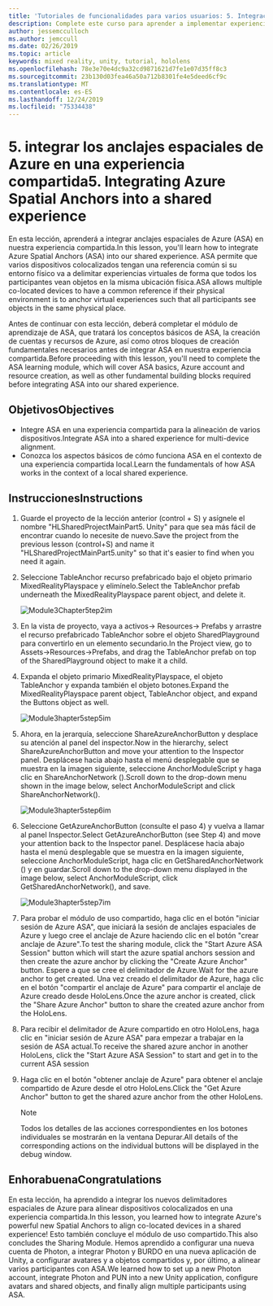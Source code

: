 ```yaml
---
title: 'Tutoriales de funcionalidades para varios usuarios: 5. Integración de los anclajes espaciales de Azure en una experiencia compartida'
description: Complete este curso para aprender a implementar experiencias compartidas multiusuario en una aplicación de HoloLens 2.
author: jessemcculloch
ms.author: jemccull
ms.date: 02/26/2019
ms.topic: article
keywords: mixed reality, unity, tutorial, hololens
ms.openlocfilehash: 78e3e70e4dc9a32cd9871621d7fe1e07d35ff8c3
ms.sourcegitcommit: 23b130d03fea46a50a712b8301fe4e5deed6cf9c
ms.translationtype: MT
ms.contentlocale: es-ES
ms.lasthandoff: 12/24/2019
ms.locfileid: "75334438"
---
```

# <a name="5-integrating-azure-spatial-anchors-into-a-shared-experience"></a><span data-ttu-id="9077e-105">5. integrar los anclajes espaciales de Azure en una experiencia compartida</span><span class="sxs-lookup"><span data-stu-id="9077e-105">5. Integrating Azure Spatial Anchors into a shared experience</span></span>

<span data-ttu-id="9077e-106">En esta lección, aprenderá a integrar anclajes espaciales de Azure (ASA) en nuestra experiencia compartida.</span><span class="sxs-lookup"><span data-stu-id="9077e-106">In this lesson, you'll learn how to integrate Azure Spatial Anchors (ASA) into our shared experience.</span></span> <span data-ttu-id="9077e-107">ASA permite que varios dispositivos colocalizados tengan una referencia común si su entorno físico va a delimitar experiencias virtuales de forma que todos los participantes vean objetos en la misma ubicación física.</span><span class="sxs-lookup"><span data-stu-id="9077e-107">ASA allows multiple co-located devices to have a common reference if their physical environment is to anchor virtual experiences such that all participants see objects in the same physical place.</span></span>

<span data-ttu-id="9077e-108">Antes de continuar con esta lección, deberá completar el módulo de aprendizaje de ASA, que tratará los conceptos básicos de ASA, la creación de cuentas y recursos de Azure, así como otros bloques de creación fundamentales necesarios antes de integrar ASA en nuestra experiencia compartida.</span><span class="sxs-lookup"><span data-stu-id="9077e-108">Before proceeding with this lesson, you'll need to complete the ASA learning module, which will cover ASA basics, Azure account and resource creation, as well as other fundamental building blocks required before integrating ASA into our shared experience.</span></span>

## <a name="objectives"></a><span data-ttu-id="9077e-109">Objetivos</span><span class="sxs-lookup"><span data-stu-id="9077e-109">Objectives</span></span>

* <span data-ttu-id="9077e-110">Integre ASA en una experiencia compartida para la alineación de varios dispositivos.</span><span class="sxs-lookup"><span data-stu-id="9077e-110">Integrate ASA into a shared experience for multi-device alignment.</span></span>
* <span data-ttu-id="9077e-111">Conozca los aspectos básicos de cómo funciona ASA en el contexto de una experiencia compartida local.</span><span class="sxs-lookup"><span data-stu-id="9077e-111">Learn the fundamentals of how ASA works in the context of a local shared experience.</span></span>

## <a name="instructions"></a><span data-ttu-id="9077e-112">Instrucciones</span><span class="sxs-lookup"><span data-stu-id="9077e-112">Instructions</span></span>

1. <span data-ttu-id="9077e-113">Guarde el proyecto de la lección anterior (control + S) y asígnele el nombre "HLSharedProjectMainPart5. Unity" para que sea más fácil de encontrar cuando lo necesite de nuevo.</span><span class="sxs-lookup"><span data-stu-id="9077e-113">Save the project from the previous lesson (control+S) and name it "HLSharedProjectMainPart5.unity" so that it's easier to find when you need it again.</span></span>

2. <span data-ttu-id="9077e-114">Seleccione TableAnchor recurso prefabricado bajo el objeto primario MixedRealityPlayspace y elimínelo.</span><span class="sxs-lookup"><span data-stu-id="9077e-114">Select the TableAnchor prefab underneath the MixedRealityPlayspace parent object, and delete it.</span></span>

    ![Module3Chapter5tep2im](images/module3chapter5step2im.PNG)

3. <span data-ttu-id="9077e-116">En la vista de proyecto, vaya a activos-> Resources-> Prefabs y arrastre el recurso prefabricado TableAnchor sobre el objeto SharedPlayground para convertirlo en un elemento secundario.</span><span class="sxs-lookup"><span data-stu-id="9077e-116">In the Project view, go to Assets->Resources->Prefabs, and drag the TableAnchor prefab on top of the SharedPlayground object to make it a child.</span></span>

4. <span data-ttu-id="9077e-117">Expanda el objeto primario MixedRealityPlayspace, el objeto TableAnchor y expanda también el objeto botones.</span><span class="sxs-lookup"><span data-stu-id="9077e-117">Expand the MixedRealityPlayspace parent object, TableAnchor object, and expand the Buttons object as well.</span></span>

    ![Module3hapter5step5im](images/module3chapter5step5im.PNG)

5. <span data-ttu-id="9077e-119">Ahora, en la jerarquía, seleccione ShareAzureAnchorButton y desplace su atención al panel del inspector.</span><span class="sxs-lookup"><span data-stu-id="9077e-119">Now in the hierarchy, select ShareAzureAnchorButton and move your attention to the Inspector panel.</span></span> <span data-ttu-id="9077e-120">Desplácese hacia abajo hasta el menú desplegable que se muestra en la imagen siguiente, seleccione AnchorModuleScript y haga clic en ShareAnchorNetwork ().</span><span class="sxs-lookup"><span data-stu-id="9077e-120">Scroll down to the drop-down menu shown in the image below, select AnchorModuleScript and click ShareAnchorNetwork().</span></span>

    ![Module3hapter5step6im](images/module3chapter5step6im.PNG)

6. <span data-ttu-id="9077e-122">Seleccione GetAzureAnchorButton (consulte el paso 4) y vuelva a llamar al panel Inspector.</span><span class="sxs-lookup"><span data-stu-id="9077e-122">Select GetAzureAnchorButton (see Step 4) and move your attention back to the Inspector panel.</span></span> <span data-ttu-id="9077e-123">Desplácese hacia abajo hasta el menú desplegable que se muestra en la imagen siguiente, seleccione AnchorModuleScript, haga clic en GetSharedAnchorNetwork () y en guardar.</span><span class="sxs-lookup"><span data-stu-id="9077e-123">Scroll down to the drop-down menu displayed in the image below, select AnchorModuleScript, click GetSharedAnchorNetwork(), and save.</span></span>

    ![Module3hapter5step7im](images/module3chapter5step7im.PNG)

7. <span data-ttu-id="9077e-125">Para probar el módulo de uso compartido, haga clic en el botón "iniciar sesión de Azure ASA", que iniciará la sesión de anclajes espaciales de Azure y luego cree el anclaje de Azure haciendo clic en el botón "crear anclaje de Azure".</span><span class="sxs-lookup"><span data-stu-id="9077e-125">To test the sharing module, click the "Start Azure ASA Session" button which will start the azure spatial anchors session and then create the azure anchor by clicking the "Create Azure Anchor" button.</span></span> <span data-ttu-id="9077e-126">Espere a que se cree el delimitador de Azure.</span><span class="sxs-lookup"><span data-stu-id="9077e-126">Wait for the azure anchor to get created.</span></span> <span data-ttu-id="9077e-127">Una vez creado el delimitador de Azure, haga clic en el botón "compartir el anclaje de Azure" para compartir el anclaje de Azure creado desde HoloLens.</span><span class="sxs-lookup"><span data-stu-id="9077e-127">Once the azure anchor is created, click the "Share Azure Anchor" button to share the created azure anchor from the HoloLens.</span></span>

8. <span data-ttu-id="9077e-128">Para recibir el delimitador de Azure compartido en otro HoloLens, haga clic en "iniciar sesión de Azure ASA" para empezar a trabajar en la sesión de ASA actual.</span><span class="sxs-lookup"><span data-stu-id="9077e-128">To receive the shared azure anchor in another HoloLens, click the "Start Azure ASA Session" to start and get in to the current ASA session</span></span>

9. <span data-ttu-id="9077e-129">Haga clic en el botón "obtener anclaje de Azure" para obtener el anclaje compartido de Azure desde el otro HoloLens.</span><span class="sxs-lookup"><span data-stu-id="9077e-129">Click the "Get Azure Anchor" button to get the shared azure anchor from the other HoloLens.</span></span>

    >[!NOTE]
    ><span data-ttu-id="9077e-130">Todos los detalles de las acciones correspondientes en los botones individuales se mostrarán en la ventana Depurar.</span><span class="sxs-lookup"><span data-stu-id="9077e-130">All details of the corresponding actions on the individual buttons will be displayed in the debug window.</span></span>

## <a name="congratulations"></a><span data-ttu-id="9077e-131">Enhorabuena</span><span class="sxs-lookup"><span data-stu-id="9077e-131">Congratulations</span></span>

<span data-ttu-id="9077e-132">En esta lección, ha aprendido a integrar los nuevos delimitadores espaciales de Azure para alinear dispositivos colocalizados en una experiencia compartida.</span><span class="sxs-lookup"><span data-stu-id="9077e-132">In this lesson, you learned how to integrate Azure's powerful new Spatial Anchors to align co-located devices in a shared experience!</span></span> <span data-ttu-id="9077e-133">Esto también concluye el módulo de uso compartido.</span><span class="sxs-lookup"><span data-stu-id="9077e-133">This also concludes the Sharing Module.</span></span> <span data-ttu-id="9077e-134">Hemos aprendido a configurar una nueva cuenta de Photon, a integrar Photon y BURDO en una nueva aplicación de Unity, a configurar avatares y a objetos compartidos y, por último, a alinear varios participantes con ASA.</span><span class="sxs-lookup"><span data-stu-id="9077e-134">We learned how to set up a new Photon account, integrate Photon and PUN into a new Unity application, configure avatars and shared objects, and finally align multiple participants using ASA.</span></span>
